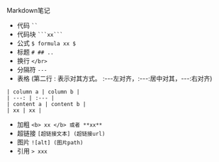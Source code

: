 Markdown笔记

- 代码 ` `` `
- 代码块 ` ```xx``` `
- 公式 ` $ formula xx $ `
- 标题 ` # ## .. `
- 换行 ` </br> `
- 分隔符 ` --- `
- 表格 (第二行 : 表示对其方式。 :---左对齐，:---:居中对其，---:右对齐)
```
| column a | column b |
| ---: | :--- | 
| content a | content b |
| xx | xx |
```
- 加粗 ` <b> xx </b> 或者 **xx** `
- 超链接 ` [超链接文本] (超链接url) `
- 图片 ` ![alt] (图片path) `
- 引用 ` > xxx `

